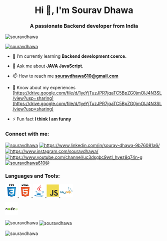 
<h1 align="center">Hi 👋, I'm Sourav Dhawa</h1>
<h3 align="center">A passionate Backend developer from India</h3>
<img align="right" width="400" src="https://cdn.dribbble.com/users/1162077/screenshots/3848914/programmer.gif" alt="">

<p align="left"> <img src="https://komarev.com/ghpvc/?username=souravdhawa&label=Profile%20views&color=0e75b6&style=flat" alt="souravdhawa" /> </p>

<p align="left"> <a href="https://twitter.com/souravdhawa" target="blank"><img src="https://img.shields.io/twitter/follow/souravdhawa?logo=twitter&style=for-the-badge" alt="souravdhawa" /></a> </p>

- 🌱 I’m currently learning **Backend development coerce.**

- 💬 Ask me about **JAVA JavaScript.**

- 📫 How to reach me **souravdhawa610@gmail.com**

- 📄 Know about my experiences [https://drive.google.com/file/d/1yeYjTuzJPR7jqaTC5BpZG0jmOlJ4N3SL/view?usp=sharing](https://drive.google.com/file/d/1yeYjTuzJPR7jqaTC5BpZG0jmOlJ4N3SL/view?usp=sharing)

- ⚡ Fun fact **I think I am funny**

<h3 align="left">Connect with me:</h3>
<p align="left">
<a href="https://twitter.com/souravdhawa" target="blank"><img align="center" src="https://raw.githubusercontent.com/rahuldkjain/github-profile-readme-generator/master/src/images/icons/Social/twitter.svg" alt="souravdhawa" height="30" width="40" /></a>
<a href="https://www.linkedin.com/in/sourav-dhawa-9b76081a6/" target="blank"><img align="center" src="https://raw.githubusercontent.com/rahuldkjain/github-profile-readme-generator/master/src/images/icons/Social/linked-in-alt.svg" alt="https://www.linkedin.com/in/sourav-dhawa-9b76081a6/" height="30" width="40" /></a>
<a href="https://www.instagram.com/souravdhawa/" target="blank"><img align="center" src="https://raw.githubusercontent.com/rahuldkjain/github-profile-readme-generator/master/src/images/icons/Social/instagram.svg" alt="https://www.instagram.com/souravdhawa/" height="30" width="40" /></a>
<a href="https://www.youtube.com/c/https://www.youtube.com/channel/uc3dsgbc9wtl_hyez8q74n-g" target="blank"><img align="center" src="https://raw.githubusercontent.com/rahuldkjain/github-profile-readme-generator/master/src/images/icons/Social/youtube.svg" alt="https://www.youtube.com/channel/uc3dsgbc9wtl_hyez8q74n-g" height="30" width="40" /></a>
<a href="https://www.hackerearth.com/souravdhawa610@" target="blank"><img align="center" src="https://raw.githubusercontent.com/rahuldkjain/github-profile-readme-generator/master/src/images/icons/Social/hackerearth.svg" alt="souravdhawa610@" height="30" width="40" /></a>
</p>

<h3 align="left">Languages and Tools:</h3>
<p align="left"> <a href="https://www.w3schools.com/css/" target="_blank" rel="noreferrer"> <img src="https://raw.githubusercontent.com/devicons/devicon/master/icons/css3/css3-original-wordmark.svg" alt="css3" width="40" height="40"/> </a> <a href="https://www.w3.org/html/" target="_blank" rel="noreferrer"> <img src="https://raw.githubusercontent.com/devicons/devicon/master/icons/html5/html5-original-wordmark.svg" alt="html5" width="40" height="40"/> </a> <a href="https://www.java.com" target="_blank" rel="noreferrer"> <img src="https://raw.githubusercontent.com/devicons/devicon/master/icons/java/java-original.svg" alt="java" width="40" height="40"/> </a> <a href="https://developer.mozilla.org/en-US/docs/Web/JavaScript" target="_blank" rel="noreferrer"> <img src="https://raw.githubusercontent.com/devicons/devicon/master/icons/javascript/javascript-original.svg" alt="javascript" width="40" height="40"/> </a> 
  <a href="https://www.mysql.com/" target="_blank" rel="noreferrer"> <img src="https://raw.githubusercontent.com/devicons/devicon/master/icons/mysql/mysql-original-wordmark.svg" alt="mysql" width="40" height="40"/>
  
  <a href="https://nodejs.org" target="_blank" rel="noreferrer"> <img src="https://raw.githubusercontent.com/devicons/devicon/master/icons/nodejs/nodejs-original-wordmark.svg" alt="nodejs" width="40" height="40"/> </a> </p>

<p><img align="left" src="https://github-readme-stats.vercel.app/api/top-langs?username=souravdhawa&show_icons=true&locale=en&layout=compact" alt="souravdhawa" /></p>

<p>&nbsp;<img align="center" src="https://github-readme-stats.vercel.app/api?username=souravdhawa&show_icons=true&locale=en" alt="souravdhawa" /></p>

<p><img align="center" src="https://github-readme-streak-stats.herokuapp.com/?user=souravdhawa&" alt="souravdhawa" /></p>

